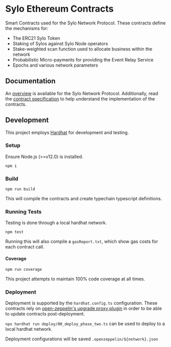 # Sylo Ethereum Contracts

Smart Contracts used for the Sylo Network Protocol. These contracts
define the mechanisms for:
  - The ERC21 Sylo Token
  - Staking of Sylos against Sylo Node operators
  - Stake-weighted scan function used to allocate business
  within the network
  - Probabilistic Micro-payments for providing the Event Relay
  Service
  - Epochs and various network parameters

## Documentation

An [overview](docs/overview.md) is available for the Sylo Network Protocol.
Additionally, read the [contract specification](docs/spec.md) to
help understand the implementation of the contracts.

## Development

This project employs [Hardhat](https://hardhat.org/getting-started/) for development and testing.

### Setup

Ensure Node.js (>=v12.0) is installed.

`npm i`

### Build

`npm run build`

This will compile the contracts and create typechain typescript definitions.

### Running Tests

Testing is done through a local hardhat network.

`npm test`

Running this will also compile a `gasReport.txt`, which show gas costs
for each contract call.

#### Coverage

`npm run coverage`

This project attempts to maintain 100% code coverage at all times.

### Deployment

Deployment is supported by the `hardhat.config.ts` configuration. These
contracts rely on [open-zeppelin's upgrade proxy plugin](https://docs.openzeppelin.com/upgrades-plugins/1.x/) in order to be able to update
contracts post-deployment.

`npx hardhat run deploy/00_deploy_phase_two.ts` can be used to deploy
to a local hardhat network.

Deployment configurations will be saved `.openzeppelin/${network}.json`

